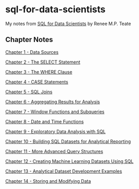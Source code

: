 # sql-for-data-scientists

My notes from [SQL for Data Scientists](https://sqlfordatascientists.com/) by Renee M.P. Teate

## Chapter Notes 

[Chapter 1 - Data Sources](notes/01_Data-Sources.md) <br>

[Chapter 2 - The SELECT Statement](notes/02_SELECT.md) <br>

[Chapter 3 - The WHERE Clause](notes/03_WHERE.md) <br>

[Chapter 4 - CASE Statements](notes/04_CASE.md) <br>

[Chapter 5 - SQL Joins](notes/05_JOINS.md) <br>

[Chapter 6 - Aggregating Results for Analysis](notes/06_Aggregating-Results.md) <br>

[Chapter 7 - Window Functions and Subqueries]() <br>

[Chapter 8 - Date and Time Functions]() <br>

[Chapter 9 - Exploratory Data Analysis with SQL]() <br>

[Chapter 10 - Building SQL Datasets for Analytical Reporting]() <br>

[Chapter 11 - More Advanced Query Structures]() <br>

[Chapter 12 - Creating Machine Learning Datasets Using SQL]() <br>

[Chapter 13 - Analytical Dataset Development Examples]() <br>

[Chapter 14 - Storing and Modifying Data]() <br>
